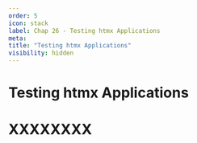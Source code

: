 ```yaml
---
order: 5
icon: stack
label: Chap 26 - Testing htmx Applications
meta:
title: "Testing htmx Applications"
visibility: hidden
---
```

# Testing htmx Applications



# XXXXXXXX

